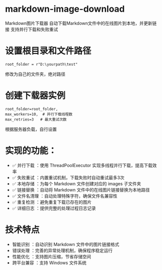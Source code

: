 # markdown-image-download
Markdown图片下载器 自动下载Markdown文件中的在线图片到本地，并更新链接 支持并行下载和失败重试

# 设置根目录和文件路径
    root_folder = r"D:\yourpath\test"
修改为自己的文件夹，绝对路径
    
# 创建下载器实例
    root_folder=root_folder,
    max_workers=10,  # 并行下载线程数
    max_retries=3   # 最大重试次数
  根据服务器负载，自行设置

# 实现的功能：

- ✅ 并行下载 ：使用 ThreadPoolExecutor 实现多线程并行下载，提高下载效率
- ✅ 失败重试 ：内置重试机制，下载失败时自动重试最多3次
- ✅ 本地存储 ：为每个 Markdown 文件创建对应的 images 子文件夹
- ✅ 链接替换 ：自动将 Markdown 文件中的在线图片链接替换为本地路径
- ✅ 文件名清理 ：自动处理特殊字符，确保文件名兼容性
- ✅ 重复检测 ：避免重复下载已存在的图片
- ✅ 详细日志 ：提供完整的处理过程日志记录

# 技术特点
- 智能识别 ：自动识别 Markdown 文件中的图片链接格式
- 错误处理 ：完善的异常处理机制，确保程序稳定运行
- 性能优化 ：支持图片压缩，节省存储空间
- 跨平台兼容 ：支持 Windows 文件系统
